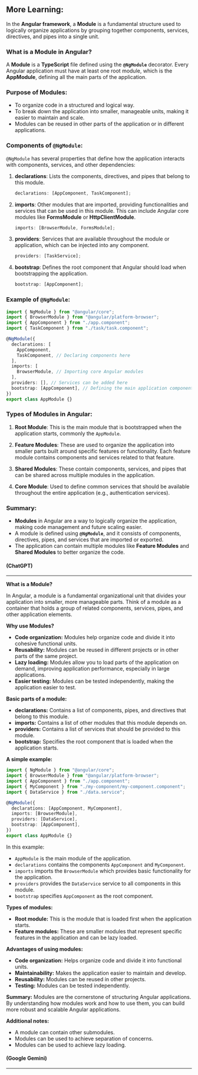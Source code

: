 ## More Learning:

In the **Angular framework**, a **Module** is a fundamental structure used to logically organize applications by grouping together components, services, directives, and pipes into a single unit.

### **What is a Module in Angular?**

A **Module** is a **TypeScript** file defined using the **`@NgModule`** decorator. Every Angular application must have at least one root module, which is the **AppModule**, defining all the main parts of the application.

### **Purpose of Modules:**

- To organize code in a structured and logical way.
- To break down the application into smaller, manageable units, making it easier to maintain and scale.
- Modules can be reused in other parts of the application or in different applications.

### **Components of `@NgModule`:**

`@NgModule` has several properties that define how the application interacts with components, services, and other dependencies:

1. **declarations**: Lists the components, directives, and pipes that belong to this module.

   ```typescript
   declarations: [AppComponent, TaskComponent];
   ```

2. **imports**: Other modules that are imported, providing functionalities and services that can be used in this module. This can include Angular core modules like **FormsModule** or **HttpClientModule**.

   ```typescript
   imports: [BrowserModule, FormsModule];
   ```

3. **providers**: Services that are available throughout the module or application, which can be injected into any component.

   ```typescript
   providers: [TaskService];
   ```

4. **bootstrap**: Defines the root component that Angular should load when bootstrapping the application.

   ```typescript
   bootstrap: [AppComponent];
   ```

### **Example of `@NgModule`:**

```typescript
import { NgModule } from "@angular/core";
import { BrowserModule } from "@angular/platform-browser";
import { AppComponent } from "./app.component";
import { TaskComponent } from "./task/task.component";

@NgModule({
  declarations: [
    AppComponent,
    TaskComponent, // Declaring components here
  ],
  imports: [
    BrowserModule, // Importing core Angular modules
  ],
  providers: [], // Services can be added here
  bootstrap: [AppComponent], // Defining the main application component
})
export class AppModule {}
```

### **Types of Modules in Angular:**

1. **Root Module**: This is the main module that is bootstrapped when the application starts, commonly the `AppModule`.
2. **Feature Modules**: These are used to organize the application into smaller parts built around specific features or functionality. Each feature module contains components and services related to that feature.

3. **Shared Modules**: These contain components, services, and pipes that can be shared across multiple modules in the application.

4. **Core Module**: Used to define common services that should be available throughout the entire application (e.g., authentication services).

### **Summary:**

- **Modules** in Angular are a way to logically organize the application, making code management and future scaling easier.
- A module is defined using **`@NgModule`**, and it consists of components, directives, pipes, and services that are imported or exported.
- The application can contain multiple modules like **Feature Modules** and **Shared Modules** to better organize the code.

#### (ChatGPT)

---

**What is a Module?**

In Angular, a module is a fundamental organizational unit that divides your application into smaller, more manageable parts. Think of a module as a container that holds a group of related components, services, pipes, and other application elements.

**Why use Modules?**

- **Code organization:** Modules help organize code and divide it into cohesive functional units.
- **Reusability:** Modules can be reused in different projects or in other parts of the same project.
- **Lazy loading:** Modules allow you to load parts of the application on demand, improving application performance, especially in large applications.
- **Easier testing:** Modules can be tested independently, making the application easier to test.

**Basic parts of a module:**

- **declarations:** Contains a list of components, pipes, and directives that belong to this module.
- **imports:** Contains a list of other modules that this module depends on.
- **providers:** Contains a list of services that should be provided to this module.
- **bootstrap:** Specifies the root component that is loaded when the application starts.

**A simple example:**

```typescript
import { NgModule } from "@angular/core";
import { BrowserModule } from "@angular/platform-browser";
import { AppComponent } from "./app.component";
import { MyComponent } from "./my-component/my-component.component";
import { DataService } from "./data.service";

@NgModule({
  declarations: [AppComponent, MyComponent],
  imports: [BrowserModule],
  providers: [DataService],
  bootstrap: [AppComponent],
})
export class AppModule {}
```

In this example:

- `AppModule` is the main module of the application.
- `declarations` contains the components `AppComponent` and `MyComponent`.
- `imports` imports the `BrowserModule` which provides basic functionality for the application.
- `providers` provides the `DataService` service to all components in this module.
- `bootstrap` specifies `AppComponent` as the root component.

**Types of modules:**

- **Root module:** This is the module that is loaded first when the application starts.
- **Feature modules:** These are smaller modules that represent specific features in the application and can be lazy loaded.

**Advantages of using modules:**

- **Code organization:** Helps organize code and divide it into functional units.
- **Maintainability:** Makes the application easier to maintain and develop.
- **Reusability:** Modules can be reused in other projects.
- **Testing:** Modules can be tested independently.

**Summary:**
Modules are the cornerstone of structuring Angular applications. By understanding how modules work and how to use them, you can build more robust and scalable Angular applications.

**Additional notes:**

- A module can contain other submodules.
- Modules can be used to achieve separation of concerns.
- Modules can be used to achieve lazy loading.

#### (Google Gemini)

---
